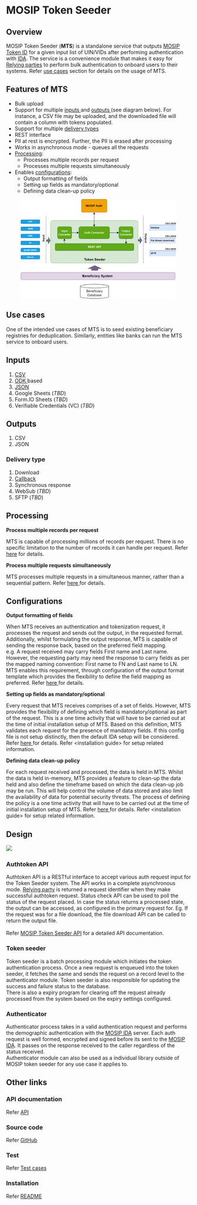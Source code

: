 # MOSIP Token Seeder

## Overview

MOSIP Token Seeder (**MTS**) is a standalone service that outputs [MOSIP Token ID](https://docs.mosip.io/1.2.0/id-lifecycle-management/identifiers#token-id) for a given input list of UIN/VIDs after performing authentication with [IDA](https://docs.mosip.io/1.2.0/id-authentication). The service is a convenience module that makes it easy for [Relying parties](https://docs.mosip.io/1.2.0/id-authentication#relying-parties-and-policies) to perform bulk authentication to onboard users to their systems. Refer [use cases](mosip-token-seeder.md#use-cases) section for details on the usage of MTS.

## Features of MTS

* Bulk upload
* Support for multiple [inputs ](mosip-token-seeder.md#inputs)and [outputs ](mosip-token-seeder.md#outputs)(see diagram below). For instance, a CSV file may be uploaded, and the downloaded file will contain a column with tokens populated.
* Support for multiple [delivery types](mosip-token-seeder.md#delivery-type)
* REST interface
* PII at rest is encrypted. Further, the PII is erased after processing
* Works in asynchronous mode - queues all the requests
* [Processing](mosip-token-seeder.md#processing):
  * Processes multiple records per request
  * Processes multiple requests simultaneously
* Enables [configurations](mosip-token-seeder.md#configurations):
  * Output formatting of fields
  * Setting up fields as mandatory/optional
  * Defining data clean-up policy

<figure><img src=".gitbook/assets/seeder.png" alt=""><figcaption></figcaption></figure>

## Use cases

One of the intended use cases of MTS is to seed existing beneficiary registries for deduplication. Similarly, entities like banks can run the MTS service to onboard users.

## Inputs

1. [CSV ](https://mosip.atlassian.net/browse/MOSIP-23029)
2. [ODK ](https://mosip.atlassian.net/browse/MOSIP-23224)based&#x20;
3. [JSON ](https://mosip.atlassian.net/browse/MOSIP-23029)
4. Google Sheets (_TBD_)
5. Form.IO Sheets (_TBD_)
6. Verifiable Credentials (VC) (_TBD_)

## Outputs

1. CSV
2. JSON

### Delivery type

1. Download&#x20;
2. [Callback](https://mosip.atlassian.net/browse/MOSIP-23775)
3. Synchronous response
4. WebSub (_TBD_)
5. SFTP (_TBD_)

## Processing

**Process multiple records per request**

MTS is capable of processing millions of records per request. There is no specific limitation to the number of records it can handle per request. Refer [here](https://mosip.atlassian.net/browse/MOSIP-24300) for details.

**Process multiple requests simultaneously**

MTS processes multiple requests in a simultaneous manner, rather than a sequential pattern. Refer [here ](https://mosip.atlassian.net/browse/MOSIP-24300)for details.

## Configurations

**Output formatting of fields**

When MTS receives an authentication and tokenization request, it processes the request and sends out the output, in the requested format. Additionally, whilst formulating the output response, MTS is capable of sending the response back, based on the preferred field mapping. \
e.g. A request received may carry fields First name and Last name. However, the requesting party may need the response to carry fields as per the mapped naming convention: First name to FN and Last name to LN. MTS enables this requirement, through configuration of the output format template which provides the flexibility to define the field mapping as preferred. Refer [here ](https://mosip.atlassian.net/browse/MOSIP-24298)for details.

**Setting up fields as mandatory/optional**

Every request that MTS receives comprises of a set of fields. However, MTS provides the flexibility of defining which field is mandatory/optional as part of the request. This is a one time activity that will have to be carried out at the time of initial installation setup of MTS. Based on this definition, MTS validates each request for the presence of mandatory fields. If this config file is not setup distinctly, then the default IDA setup will be considered. Refer [here ](https://mosip.atlassian.net/browse/MOSIP-24299)for details. Refer \<installation guide> for setup related information.

**Defining data clean-up policy**

For each request received and processed, the data is held in MTS. Whilst the data is held in-memory, MTS provides a feature to clean-up the data held and also define the timeframe based on which the data clean-up job may be run. This will help control the volume of data stored and also limit the availability of data for potential security threats. The process of defining the policy is a one time activity that will have to be carried out at the time of initial installation setup of MTS. Refer [here ](https://mosip.atlassian.net/browse/MOSIP-24305)for details. Refer \<installation guide> for setup related information.

## Design

![](\_images/mosip-token-seeder-block-diagram.png)

### Authtoken API

Authtoken API is a RESTful interface to accept various auth request input for the Token Seeder system. The API works in a complete asynchronous mode. [Relying party](https://docs.mosip.io/1.2.0/id-authentication#relying-parties-and-policies) is returned a request identifier when they make successful authtoken request. Status check API can be used to poll the status of the request placed. In case the status returns a processed state, the output can be accessed, as configured in the primary request for. Eg. If the request was for a file download, the file download API can be called to return the output file.\
\
Refer [MOSIP Token Seeder API](https://mosip.stoplight.io/docs/mosip-token-seeder/branches/main) for a detailed API documentation.

### Token seeder

Token seeder is a batch processing module which initiates the token authentication process. Once a new request is enqueued into the token seeder, it fetches the same and sends the request on a record level to the authenticator module. Token seeder is also responsible for updating the success and failure status to the database.\
There is also a expiry program for clearing off the request already processed from the system based on the expiry settings configured.

### Authenticator

Authenticator process takes in a valid authentication request and performs the demographic authentication with the [MOSIP IDA](https://docs.mosip.io/1.2.0/id-authentication) server. Each auth request is well formed, encrypted and signed before its sent to the [MOSIP IDA](https://docs.mosip.io/1.2.0/id-authentication). It passes on the response received to the caller regardless of the status received.\
Authenticator module can also be used as a individual library outside of MOSIP token seeder for any use case it applies to.

## Other links

### API documentation

Refer [API](https://mosip.stoplight.io/docs/mosip-token-seeder/branches/main)

### Source code

Refer [GitHub](https://github.com/mosip/mosip-token-seeder)

### Test

Refer [Test cases](https://github.com/mosip/test-management/tree/master/integration/MTS)

### Installation

Refer [README](https://github.com/mosip/mosip-token-seeder/blob/release-1.0.1/README.md)
